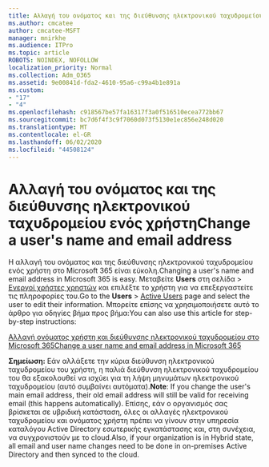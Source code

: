 ```yaml
---
title: Αλλαγή του ονόματος και της διεύθυνσης ηλεκτρονικού ταχυδρομείου ενός χρήστη
ms.author: cmcatee
author: cmcatee-MSFT
manager: mnirkhe
ms.audience: ITPro
ms.topic: article
ROBOTS: NOINDEX, NOFOLLOW
localization_priority: Normal
ms.collection: Adm_O365
ms.assetid: 9e00841d-fda2-4610-95a6-c99a4b1e891a
ms.custom:
- "17"
- "4"
ms.openlocfilehash: c918567be57fa16317f3a0f516510ecea772bb67
ms.sourcegitcommit: bc7d6f4f3c9f7060d073f5130e1ec856e248d020
ms.translationtype: MT
ms.contentlocale: el-GR
ms.lasthandoff: 06/02/2020
ms.locfileid: "44508124"
---
```

# <a name="change-a-users-name-and-email-address"></a><span data-ttu-id="ed93d-102">Αλλαγή του ονόματος και της διεύθυνσης ηλεκτρονικού ταχυδρομείου ενός χρήστη</span><span class="sxs-lookup"><span data-stu-id="ed93d-102">Change a user's name and email address</span></span>

<span data-ttu-id="ed93d-103">Η αλλαγή του ονόματος και της διεύθυνσης ηλεκτρονικού ταχυδρομείου ενός χρήστη στο Microsoft 365 είναι εύκολη.</span><span class="sxs-lookup"><span data-stu-id="ed93d-103">Changing a user's name and email address in Microsoft 365 is easy.</span></span> <span data-ttu-id="ed93d-104">Μεταβείτε **Users** στη σελίδα \> [Ενεργοί χρήστες χρηστών](https://go.microsoft.com/fwlink/p/?linkid=834822) και επιλέξτε το χρήστη για να επεξεργαστείτε τις πληροφορίες του.</span><span class="sxs-lookup"><span data-stu-id="ed93d-104">Go to the **Users** \> [Active Users](https://go.microsoft.com/fwlink/p/?linkid=834822) page and select the user to edit their information.</span></span> <span data-ttu-id="ed93d-105">Μπορείτε επίσης να χρησιμοποιήσετε αυτό το άρθρο για οδηγίες βήμα προς βήμα:</span><span class="sxs-lookup"><span data-stu-id="ed93d-105">You can also use this article for step-by-step instructions:</span></span>
  
[<span data-ttu-id="ed93d-106">Αλλαγή ονόματος χρήστη και διεύθυνσης ηλεκτρονικού ταχυδρομείου στο Microsoft 365</span><span class="sxs-lookup"><span data-stu-id="ed93d-106">Change a user name and email address in Microsoft 365</span></span>](https://docs.microsoft.com/microsoft-365/admin/add-users/change-a-user-name-and-email-address)
  
 <span data-ttu-id="ed93d-107">**Σημείωση:** Εάν αλλάξετε την κύρια διεύθυνση ηλεκτρονικού ταχυδρομείου του χρήστη, η παλιά διεύθυνση ηλεκτρονικού ταχυδρομείου του θα εξακολουθεί να ισχύει για τη λήψη μηνυμάτων ηλεκτρονικού ταχυδρομείου (αυτό συμβαίνει αυτόματα).</span><span class="sxs-lookup"><span data-stu-id="ed93d-107">**Note**: If you change the user's main email address, their old email address will still be valid for receiving email (this happens automatically).</span></span> <span data-ttu-id="ed93d-108">Επίσης, εάν ο οργανισμός σας βρίσκεται σε υβριδική κατάσταση, όλες οι αλλαγές ηλεκτρονικού ταχυδρομείου και ονόματος χρήστη πρέπει να γίνουν στην υπηρεσία καταλόγου Active Directory εσωτερικής εγκατάστασης και, στη συνέχεια, να συγχρονιστούν με το cloud.</span><span class="sxs-lookup"><span data-stu-id="ed93d-108">Also, if your organization is in Hybrid state, all email and user name changes need to be done in on-premises Active Directory and then synced to the cloud.</span></span>